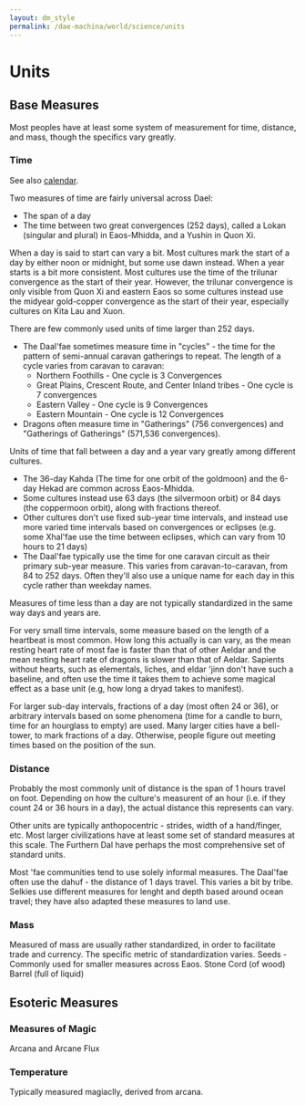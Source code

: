 ```yaml
---
layout: dm_style
permalink: /dae-machina/world/science/units
---
```


# Units

## Base Measures

Most peoples have at least some system of measurement for time, distance, and mass, though the specifics vary greatly.

### Time

See also [calendar](../cosmology/calendar).

Two measures of time are fairly universal across Dael:
 - The span of a day
 - The time between two great convergences (252 days), called a Lokan (singular and plural) in Eaos-Mhidda, and a Yushin in Quon Xi.

When a day is said to start can vary a bit. Most cultures mark the start of a day by either noon or midnight, but some use dawn instead.
When a year starts is a bit more consistent. Most cultures use the time of the trilunar convergence as the start of their year. 
However, the trilunar convergence is only visible from Quon Xi and eastern Eaos so some cultures instead use the midyear gold-copper convergence as the start of their year, especially cultures on Kita Lau and Xuon.

There are few commonly used units of time larger than 252 days.
 - The Daal'fae sometimes measure time in "cycles" - the time for the pattern of semi-annual caravan gatherings to repeat. The length of a cycle varies from caravan to caravan:
	- Northern Foothills - One cycle is 3 Convergences
	- Great Plains, Crescent Route, and Center Inland tribes - One cycle is 7 convergences
	- Eastern Valley - One cycle is 9 Convergences
	- Eastern Mountain - One cycle is 12 Convergences
 - Dragons often measure time in "Gatherings" (756 convergences) and "Gatherings of Gatherings" (571,536 convergences).
 
Units of time that fall between a day and a year vary greatly among different cultures.
 - The 36-day Kahda (The time for one orbit of the goldmoon) and the 6-day Hekad are common across Eaos-Mhidda.
 - Some cultures instead use 63 days (the silvermoon orbit) or 84 days (the coppermoon orbit), along with fractions thereof.
 - Other cultures don't use fixed sub-year time intervals, and instead use more varied time intervals based on convergences or eclipses (e.g. some Xhal'fae use the time between eclipses, which can vary from 10 hours to 21 days)
 - The Daal'fae typically use the time for one caravan circuit as their primary sub-year measure. This varies from caravan-to-caravan, from 84 to 252 days. Often they'll also use a unique name for each day in this cycle rather than weekday names.

Measures of time less than a day are not typically standardized in the same way days and years are.

For very small time intervals, some measure based on the length of a heartbeat is most common. How long this actually is can vary, as the mean resting heart rate of most fae is faster than that of other Aeldar
and the mean resting heart rate of dragons is slower than that of Aeldar. 
Sapients without hearts, such as elementals, liches, and eldar 'jinn don't have such a baseline, and often use the time it takes them to achieve some magical effect as a base unit (e.g, how long a dryad takes to manifest).

For larger sub-day intervals, fractions of a day (most often 24 or 36), or arbitrary intervals based on some phenomena (time for a candle to burn, time for an hourglass to empty) are used.
Many larger cities have a bell-tower, to mark fractions of a day. Otherwise, people figure out meeting times based on the position of the sun. 


### Distance

Probably the most commonly unit of distance is the span of 1 hours travel on foot.
Depending on how the culture's measurent of an hour (i.e. if they count 24 or 36 hours in a day), the actual distance this represents can vary.

Other units are typically anthopocentric - strides, width of a hand/finger, etc.
Most larger civilizations have at least some set of standard measures at this scale. The Furthern Dal have perhaps the most comprehensive set of standard units.

Most 'fae communities tend to use solely informal measures.
The Daal'fae often use the dahuf - the distance of 1 days travel. This varies a bit by tribe.
Selkies use different measures for lenght and depth based around ocean travel; they have also adapted these measures to land use.

### Mass

Measured of mass are usually rather standardized, in order to facilitate trade and currency. The specific metric of standardization varies.
Seeds - Commonly used for smaller measures across Eaos.
Stone
Cord (of wood)
Barrel (full of liquid)


## Esoteric Measures

### Measures of Magic

Arcana and Arcane Flux

### Temperature

Typically measured magiaclly, derived from arcana.